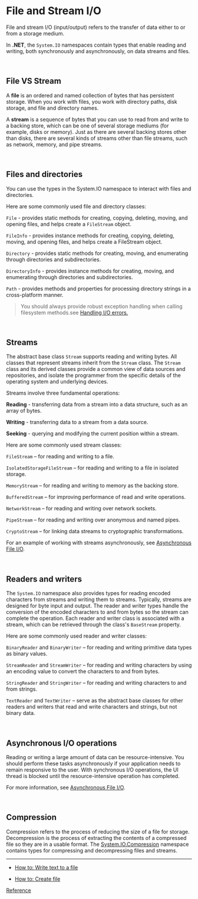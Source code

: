 # File and Stream I/O
File and stream I/O (input/output) refers to the transfer of data either to or from a storage medium.

In **.NET**, the ```System.IO``` namespaces contain types that enable reading and writing, both synchronously and asynchronously, on data streams and files.

<br>

## File VS Stream

A **file** is an ordered and named collection of bytes that has persistent storage. When you work with files, you work with directory paths, disk storage, and file and directory names.

A **stream** is a sequence of bytes that you can use to read from and write to a backing store, which can be one of several storage mediums (for example, disks or memory). Just as there are several backing stores other than disks, there are several kinds of streams other than file streams, such as network, memory, and pipe streams.

<br>

## Files and directories
You can use the types in the System.IO namespace to interact with files and directories.

Here are some commonly used file and directory classes:

```File``` - provides static methods for creating, copying, deleting, moving, and opening files, and helps create a ```FileStream``` object.

```FileInfo``` - provides instance methods for creating, copying, deleting, moving, and opening files, and helps create a FileStream object.

```Directory``` - provides static methods for creating, moving, and enumerating through directories and subdirectories.

```DirectoryInfo``` - provides instance methods for creating, moving, and enumerating through directories and subdirectories.

```Path``` - provides methods and properties for processing directory strings in a cross-platform manner.

> You should always provide robust exception handling when calling filesystem methods.see [Handling I/O errors.](https://docs.microsoft.com/en-us/dotnet/standard/io/handling-io-errors)

<br>

## Streams
The abstract base class ```Stream``` supports reading and writing bytes. All classes that represent streams inherit from the ```Stream``` class. The ```Stream``` class and its derived classes provide a common view of data sources and repositories, and isolate the programmer from the specific details of the operating system and underlying devices.

Streams involve three fundamental operations:

**Reading** - transferring data from a stream into a data structure, such as an array of bytes.

**Writing** - transferring data to a stream from a data source.

**Seeking** - querying and modifying the current position within a stream.

Here are some commonly used stream classes:

```FileStream``` – for reading and writing to a file.

```IsolatedStorageFileStream``` – for reading and writing to a file in isolated storage.

```MemoryStream``` – for reading and writing to memory as the backing store.

```BufferedStream``` – for improving performance of read and write operations.

```NetworkStream``` – for reading and writing over network sockets.

```PipeStream``` – for reading and writing over anonymous and named pipes.

```CryptoStream``` – for linking data streams to cryptographic transformations.

For an example of working with streams asynchronously, see [Asynchronous File I/O](https://docs.microsoft.com/en-us/dotnet/standard/io/asynchronous-file-i-o).

<br>

## Readers and writers
The ``System.IO`` namespace also provides types for reading encoded characters from streams and writing them to streams. Typically, streams are designed for byte input and output. The reader and writer types handle the conversion of the encoded characters to and from bytes so the stream can complete the operation. Each reader and writer class is associated with a stream, which can be retrieved through the class's ```BaseStream``` property.

Here are some commonly used reader and writer classes:

```BinaryReader``` and ```BinaryWriter``` – for reading and writing primitive data types as binary values.

```StreamReader``` and ```StreamWriter``` – for reading and writing characters by using an encoding value to convert the characters to and from bytes.

```StringReader``` and ```StringWriter``` – for reading and writing characters to and from strings.

```TextReader``` and ```TextWriter``` – serve as the abstract base classes for other readers and writers that read and write characters and strings, but not binary data.

<br>

## Asynchronous I/O operations
Reading or writing a large amount of data can be resource-intensive. You should perform these tasks asynchronously if your application needs to remain responsive to the user. With synchronous I/O operations, the UI thread is blocked until the resource-intensive operation has completed.

For more information, see [Asynchronous File I/O](https://docs.microsoft.com/en-us/dotnet/standard/io/asynchronous-file-i-o).

<br>

## Compression
Compression refers to the process of reducing the size of a file for storage. Decompression is the process of extracting the contents of a compressed file so they are in a usable format. The [System.IO.Compression](https://docs.microsoft.com/en-us/dotnet/api/system.io.compression?view=net-6.0) namespace contains types for compressing and decompressing files and streams.

***

- [How to: Write text to a file](./WriteTextToFile.md) <br>

- [How to: Create file](./CreateFile.md) <br>

[Reference](https://docs.microsoft.com/en-us/dotnet/standard/io/) <br>
